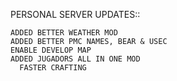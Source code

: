 
PERSONAL SERVER UPDATES::

    ADDED BETTER WEATHER MOD
    ADDED BETTER PMC NAMES, BEAR & USEC
    ENABLE DEVELOP MAP
    ADDED JUGADORS ALL IN ONE MOD
      FASTER CRAFTING
  
